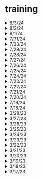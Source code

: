 # training
        
<details>
  <summary>8/3/24</summary>

- Coursera: [IT Security: Defense against the digital dark arts](https://www.coursera.org/learn/it-security/home/module/3)

- [ ] Module 3

  </details>
                  
<details>
  <summary>8/2/24</summary>

- Coursera: [IT Security: Defense against the digital dark arts](https://www.coursera.org/learn/it-security/home/module/2)

- [x] Module 2

  </details>
                  
<details>
  <summary>8/1/24</summary>

- Coursera: [IT Security: Defense against the digital dark arts](https://www.coursera.org/learn/it-security/home/module/1)

- [x] Module 1

  </details>
          
<details>
  <summary>7/31/24</summary>

- Coursera: [System Administration and IT Infrastructure Services](https://www.coursera.org/learn/system-administration-it-infrastructure-services/home/module/6)

- [x] Module 6

  </details>
  
<details>
  <summary>7/30/24</summary>

- Coursera: [System Administration and IT Infrastructure Services](https://www.coursera.org/learn/system-administration-it-infrastructure-services/home/module/5)

- [x] Module 5

  </details>
  
<details>
  <summary>7/29/24</summary>

- Coursera: [System Administration and IT Infrastructure Services](https://www.coursera.org/learn/system-administration-it-infrastructure-services/home/module/4)

- [x] Module 4

  </details>
  
<details>
  <summary>7/28/24</summary>

- Coursera: [System Administration and IT Infrastructure Services](https://www.coursera.org/learn/system-administration-it-infrastructure-services/home/module/3)

- [x] Module 3

  </details>
    
<details>
  <summary>7/27/24</summary>

- Coursera: [System Administration and IT Infrastructure Services](https://www.coursera.org/learn/system-administration-it-infrastructure-services/home/module/2)

- [x] Module 2

  </details>
    
<details>
  <summary>7/26/24</summary>

- Coursera: [System Administration and IT Infrastructure Services](https://www.coursera.org/learn/system-administration-it-infrastructure-services/home/module/1)

- [x] Module 1 

  </details>
  
<details>
  <summary>7/25/24</summary>

- Coursera: [Operating Systems and You: Becoming a Power User](https://www.coursera.org/learn/os-power-user/home/module/6)

- [x] Module 6

  </details>
  
<details>
  <summary>7/24/24</summary>

- Coursera: [Operating Systems and You: Becoming a Power User](https://www.coursera.org/learn/os-power-user/home/module/5)

- [x] Module 5

  </details>
  
<details>
  <summary>7/23/24</summary>

- Coursera: [Operating Systems and You: Becoming a Power User](https://www.coursera.org/learn/os-power-user/home/module/4)

- [x] Module 4

  </details>
  
<details>
  <summary>7/22/24</summary>

- Coursera: [Operating Systems and You: Becoming a Power User](https://www.coursera.org/learn/os-power-user/home/module/3)

- [x] Module 3

  </details>
  
<details>
  <summary>7/21/24</summary>

- Coursera: [Operating Systems and You: Becoming a Power User](https://www.coursera.org/learn/os-power-user/home/module/1)

- [x] Modules 1-2

  </details>
  
<details>
  <summary>7/20/24</summary>

- Coursera: [The Bits and Bytes of Computer Networking](https://www.coursera.org/learn/computer-networking/home/module/6)

- [x] Module 6

  </details>
  
<details>
  <summary>7/19/24</summary>

- Coursera: [The Bits and Bytes of Computer Networking](https://www.coursera.org/learn/computer-networking/home/module/5)

- [x] Module 5

  </details>
  
<details>
  <summary>7/18/24</summary>

- Coursera: [The Bits and Bytes of Computer Networking](https://www.coursera.org/learn/computer-networking/home/module/3)

- [x] Modules 3-4

  </details>
  
<details>
  <summary>3/28/23</summary>
    
- Microsoft Learn: [Microsoft Azure Fundamentals: Describe cloud concepts](https://learn.microsoft.com/en-us/training/paths/microsoft-azure-fundamentals-describe-cloud-concepts/)  
  
- [x] Describe cloud computing
- [x] Describe the benefits of using cloud services
- [x] Describe cloud service types
  
  </details>

<details>
  <summary>3/27/23</summary>
   
  </details>
  
<details>
  <summary>3/26/23</summary>
   
  </details>
  
<details>
  <summary>3/25/23</summary>

  </details>
  
<details>
  <summary>3/24/23</summary>
  
- codecademy: [Create Video Games with Phaser.js Module 2](https://www.codecademy.com/learn/paths/create-video-games-with-phaser)
    
- [X] Learn JavaScript: Scope

  </details>

<details>
  <summary>3/23/23</summary>
  
  </details>

<details>
  <summary>3/22/23</summary>
  
  </details>

<details>
  <summary>3/21/23</summary>
 
  </details>

<details>
  <summary>3/20/23</summary>
  
- codecademy: [Create Video Games with Phaser.js Module 2](https://www.codecademy.com/learn/paths/create-video-games-with-phaser)
    
- [ ] Learn JavaScript: Scope

  </details>

<details>
  <summary>3/19/23</summary>
  
- codecademy: [Create Video Games with Phaser.js Module 2](https://www.codecademy.com/learn/paths/create-video-games-with-phaser)
    
- [X] Learn JavaScript: Functions

  </details>
  
  <details>
  <summary>3/18/23</summary>
  
  </details>
  
<details>
 <summary>3/17/23</summary>  
  
- codecademy: [Create Video Games with Phaser.js Module 2](https://www.codecademy.com/learn/paths/create-video-games-with-phaser)  
  
- [ ] Learn JavaScript: Functions
  
</details>
